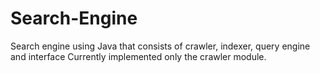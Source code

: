 # Search-Engine
Search engine using Java that consists of crawler, indexer, query engine and interface
Currently implemented only the crawler module.
